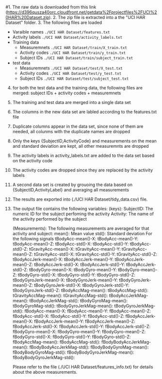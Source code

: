 #1. The raw data is downloaded from this link (https://d396qusza40orc.cloudfront.net/getdata%2Fprojectfiles%2FUCI%20HAR%20Dataset.zip).
2. The zip file is extracted into a the "UCI HAR Dataset" folder.
3. The following files are loaded
- Varaible names  `./UCI HAR Dataset/features.txt`
- Activity labels `./UCI HAR Dataset/activity_labels.txt`
- Training data
  - Measuremnets   `./UCI HAR Dataset/train/X_train.txt`
  - Activity codes `./UCI HAR Dataset/train/y_train.txt`
  - Subject IDs    `./UCI HAR Dataset/train/subject_train.txt`
- test data
  - Measuremnets   `./UCI HAR Dataset/test/X_test.txt`
  - Activity codes `./UCI HAR Dataset/test/y_test.txt`
  - Subject IDs    `./UCI HAR Dataset/test/subject_test.txt`

4. for both the test data and the training data, the following files are merged:
    subject IDs + activity codes + measuremnets
5. The training and test data are merged into a single data set
6. The columns in the new data set are labled according to the features.txt file
7. Duplicate columns appear in the data set, since none of them are needed, all colunms with the duplicate names are dropped
8. Only the keys {SubjectID,ActivityCode} and measurements on the mean and standard deviation are kept, all other measuremnts are dropped
9. The activity labels in activity_labels.txt are added to the data set based on the activity code
10. The activity codes are dropped since they are replaced by the activity labels
11. A second data set is created by grouoing the data based on {SubjectID,ActivityLabel} and averaging all measurements
12. The results are exported into (./UCI HAR Dataset/tidy_data.csv) file.
13. The output file contains the following variables:
      (keys):
        SubjectID: The numeric ID for the subject perfoming the activity
        Activity: The name of the activity performed by the subject

      (Measurements):
        The following measurements are averaged for that activity and subject:
          mean(): Mean value
          std(): Standard deviation
        For the following signals
          tBodyAcc-mean()-X:
          tBodyAcc-mean()-Y:
          tBodyAcc-mean()-Z:
          tBodyAcc-std()-X: 
          tBodyAcc-std()-Y:
          tBodyAcc-std()-Z:
          tGravityAcc-mean()-X:
          tGravityAcc-mean()-Y:
          tGravityAcc-mean()-Z:
          tGravityAcc-std()-X:
          tGravityAcc-std()-Y:
          tGravityAcc-std()-Z:
          tBodyAccJerk-mean()-X:
          tBodyAccJerk-mean()-Y:
          tBodyAccJerk-mean()-Z:
          tBodyAccJerk-std()-X:
          tBodyAccJerk-std()-Y:
          tBodyAccJerk-std()-Z:
          tBodyGyro-mean()-X:
          tBodyGyro-mean()-Y:
          tBodyGyro-mean()-Z:
          tBodyGyro-std()-X:
          tBodyGyro-std()-Y:
          tBodyGyro-std()-Z:
          tBodyGyroJerk-mean()-X:
          tBodyGyroJerk-mean()-Y:
          tBodyGyroJerk-mean()-Z:
          tBodyGyroJerk-std()-X:
          tBodyGyroJerk-std()-Y:
          tBodyGyroJerk-std()-Z:
          tBodyAccMag-mean():
          tBodyAccMag-std():
          tGravityAccMag-mean():
          tGravityAccMag-std():
          tBodyAccJerkMag-mean():
          tBodyAccJerkMag-std():
          tBodyGyroMag-mean():
          tBodyGyroMag-std():
          tBodyGyroJerkMag-mean():
          tBodyGyroJerkMag-std():
          fBodyAcc-mean()-X:
          fBodyAcc-mean()-Y:
          fBodyAcc-mean()-Z:
          fBodyAcc-std()-X:
          fBodyAcc-std()-Y:
          fBodyAcc-std()-Z:
          fBodyAccJerk-mean()-X:
          fBodyAccJerk-mean()-Y:
          fBodyAccJerk-mean()-Z:
          fBodyAccJerk-std()-X:
          fBodyAccJerk-std()-Y:
          fBodyAccJerk-std()-Z:
          fBodyGyro-mean()-X:
          fBodyGyro-mean()-Y:
          fBodyGyro-mean()-Z:
          fBodyGyro-std()-X:
          fBodyGyro-std()-Y:
          fBodyGyro-std()-Z:
          fBodyAccMag-mean():
          fBodyAccMag-std():
          fBodyBodyAccJerkMag-mean():
          fBodyBodyAccJerkMag-std():
          fBodyBodyGyroMag-mean():
          fBodyBodyGyroMag-std():
          fBodyBodyGyroJerkMag-mean():
          fBodyBodyGyroJerkMag-std():

    Please refer to the file (./UCI HAR Dataset/features_info.txt) for details about the above measurements.
